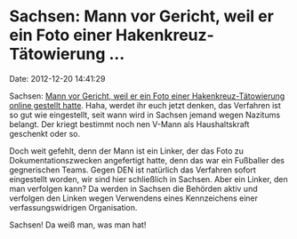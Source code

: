 Sachsen: Mann vor Gericht, weil er ein Foto einer Hakenkreuz-Tätowierung \...
=============================================================================

Date: 2012-12-20 14:41:29

Sachsen: [Mann vor Gericht, weil er ein Foto einer
Hakenkreuz-Tätowierung online gestellt
hatte](http://www.l-iz.de/Leben/F%C3%A4lle%20und%20Unf%C3%A4lle/2012/12/Weil-er-ein-Hakenkreuz-Tattoo-fotografierte-RSL-Funktion%C3%A4r-vor-Gericht.html).
Haha, werdet ihr euch jetzt denken, das Verfahren ist so gut wie
eingestellt, seit wann wird in Sachsen jemand wegen Nazitums belangt.
Der kriegt bestimmt noch nen V-Mann als Haushaltskraft geschenkt oder
so.

Doch weit gefehlt, denn der Mann ist ein Linker, der das Foto zu
Dokumentationszwecken angefertigt hatte, denn das war ein Fußballer des
gegnerischen Teams. Gegen DEN ist natürlich das Verfahren sofort
eingestellt worden, wir sind hier schließlich in Sachsen. Aber ein
Linker, den man verfolgen kann? Da werden in Sachsen die Behörden aktiv
und verfolgen den Linken wegen Verwendens eines Kennzeichens einer
verfassungswidrigen Organisation.

Sachsen! Da weiß man, was man hat!
